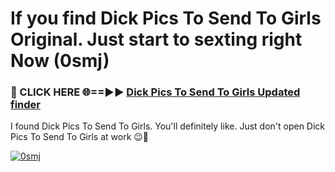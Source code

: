# If you find Dick Pics To Send To Girls Original. Just start to sexting right Now (0smj)

<h3>🔴 CLICK HERE 🌐==►► <a href="https://tinyurl.com/mtbk5fxa" rel="nofollow">Dick Pics To Send To Girls Updated finder</a></h3>

I found Dick Pics To Send To Girls. You'll definitely like. Just don't open Dick Pics To Send To Girls at work 😉💬

[![0smj](https://i.imgur.com/Q8WKrnY.jpeg)](https://tinyurl.com/mtbk5fxa)
